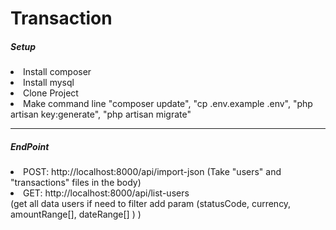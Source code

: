 # Transaction
<h5>Setup</h5>
<li>Install composer</li>
<li>Install mysql</li>
<li>Clone Project</li>
<li> Make command line "composer update", "cp .env.example .env", "php artisan key:generate", "php artisan migrate"</li>
<hr>
<h5>EndPoint</h5>
<li>POST: http://localhost:8000/api/import-json (Take "users" and "transactions" files in the body)</li>
<li>GET:  http://localhost:8000/api/list-users <br> (get all data users if need to filter add param (statusCode, currency, amountRange[], dateRange[] ) )</li>
